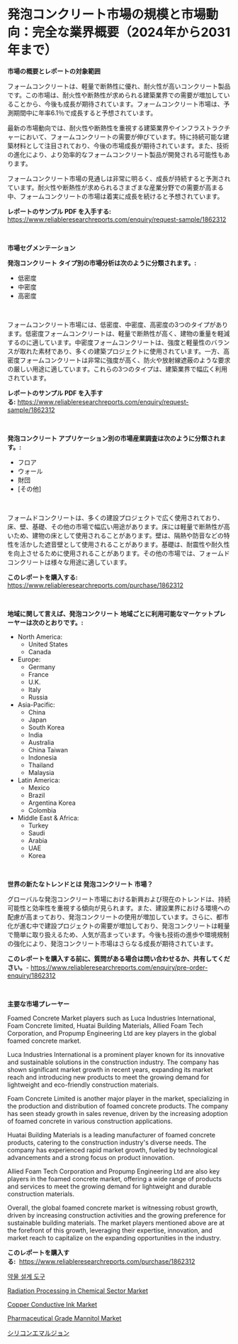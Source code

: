 <p><h1>発泡コンクリート市場の規模と市場動向：完全な業界概要（2024年から2031年まで）</h1></p><p><strong>市場の概要とレポートの対象範囲</strong></p>
<p><p>フォームコンクリートは、軽量で断熱性に優れ、耐火性が高いコンクリート製品です。この市場は、耐火性や断熱性が求められる建築業界での需要が増加していることから、今後も成長が期待されています。フォームコンクリート市場は、予測期間中に年率6.1％で成長すると予想されています。</p><p>最新の市場動向では、耐火性や断熱性を重視する建築業界やインフラストラクチャーにおいて、フォームコンクリートの需要が伸びています。特に持続可能な建築材料として注目されており、今後の市場成長が期待されています。また、技術の進化により、より効率的なフォームコンクリート製品が開発される可能性もあります。</p><p>フォームコンクリート市場の見通しは非常に明るく、成長が持続すると予測されています。耐火性や断熱性が求められるさまざまな産業分野での需要が高まる中、フォームコンクリートの市場は着実に成長を続けると予想されています。</p></p>
<p><strong>レポートのサンプル PDF を入手する:</strong> <a href="https://www.reliableresearchreports.com/enquiry/request-sample/1862312">https://www.reliableresearchreports.com/enquiry/request-sample/1862312</a></p>
<p>&nbsp;</p>
<p><strong>市場セグメンテーション</strong></p>
<p><strong>発泡コンクリート タイプ別の市場分析は次のように分類されます。:</strong></p>
<p><ul><li>低密度</li><li>中密度</li><li>高密度</li></ul></p>
<p>&nbsp;</p>
<p><p>フォームコンクリート市場には、低密度、中密度、高密度の3つのタイプがあります。低密度フォームコンクリートは、軽量で断熱性が高く、建物の重量を軽減するのに適しています。中密度フォームコンクリートは、強度と軽量性のバランスが取れた素材であり、多くの建築プロジェクトに使用されています。一方、高密度フォームコンクリートは非常に強度が高く、防火や放射線遮蔽のような要求の厳しい用途に適しています。これらの3つのタイプは、建築業界で幅広く利用されています。</p></p>
<p><strong>レポートのサンプル PDF を入手する:</strong>&nbsp;<a href="https://www.reliableresearchreports.com/enquiry/request-sample/1862312">https://www.reliableresearchreports.com/enquiry/request-sample/1862312</a></p>
<p>&nbsp;</p>
<p><strong> 発泡コンクリート アプリケーション別の市場産業調査は次のように分類されます。:</strong></p>
<p><ul><li>フロア</li><li>ウォール</li><li>財団</li><li>[その他]</li></ul></p>
<p>&nbsp;</p>
<p><p>フォームドコンクリートは、多くの建設プロジェクトで広く使用されており、床、壁、基礎、その他の市場で幅広い用途があります。床には軽量で断熱性が高いため、建物の床として使用されることがあります。壁は、隔熱や防音などの特性を活かした遮音壁として使用されることがあります。基礎は、耐震性や耐久性を向上させるために使用されることがあります。その他の市場では、フォームドコンクリートは様々な用途に適しています。</p></p>
<p><strong>このレポートを購入する:</strong>&nbsp; <a href="https://www.reliableresearchreports.com/purchase/1862312">https://www.reliableresearchreports.com/purchase/1862312</a></p>
<p>&nbsp;</p>
<p><strong>地域に関して言えば、発泡コンクリート 地域ごとに利用可能なマーケットプレーヤーは次のとおりです。:</strong></p>
<p><ul>
    <li>
        North America:
        <ul>
            <li>United States</li>
            <li>Canada</li>
        </ul>
    </li>
    <li>
        Europe:
        <ul>
            <li>Germany</li>
            <li>France</li>
            <li>U.K.</li>
            <li>Italy</li>
            <li>Russia</li>
        </ul>
    </li>
    <li>
        Asia-Pacific:
        <ul>
            <li>China</li>
            <li>Japan</li>
            <li>South Korea</li>
            <li>India</li>
            <li>Australia</li>
            <li>China Taiwan</li>
            <li>Indonesia</li>
            <li>Thailand</li>
            <li>Malaysia</li>
        </ul>
    </li>
    <li>
        Latin America:
        <ul>
            <li>Mexico</li>
            <li>Brazil</li>
            <li>Argentina Korea</li>
            <li>Colombia</li>
        </ul>
    </li>
    <li>
        Middle East & Africa:
        <ul>
            <li>Turkey</li>
            <li>Saudi</li>
            <li>Arabia</li>
            <li>UAE</li>
            <li>Korea</li>
        </ul>
    </li>
    </ul></p>
<p>&nbsp;</p>
<p><strong>世界の新たなトレンドとは 発泡コンクリート 市場？</strong></p>
<p><p>グローバルな発泡コンクリート市場における新興および現在のトレンドは、持続可能性と効率性を重視する傾向が見られます。また、建設業界における環境への配慮が高まっており、発泡コンクリートの使用が増加しています。さらに、都市化が進む中で建設プロジェクトの需要が増加しており、発泡コンクリートは軽量で簡単に取り扱えるため、人気が高まっています。今後も技術の進歩や環境規制の強化により、発泡コンクリート市場はさらなる成長が期待されています。</p></p>
<p><strong>このレポートを購入する前に、質問がある場合は問い合わせるか、共有してください。</strong>- <a href="https://www.reliableresearchreports.com/enquiry/pre-order-enquiry/1862312">https://www.reliableresearchreports.com/enquiry/pre-order-enquiry/1862312</a></p>
<p>&nbsp;</p>
<p><strong>主要な市場プレーヤー</strong></p>
<p><p>Foamed Concrete Market players such as Luca Industries International, Foam Concrete limited, Huatai Building Materials, Allied Foam Tech Corporation, and Propump Engineering Ltd are key players in the global foamed concrete market. </p><p>Luca Industries International is a prominent player known for its innovative and sustainable solutions in the construction industry. The company has shown significant market growth in recent years, expanding its market reach and introducing new products to meet the growing demand for lightweight and eco-friendly construction materials.</p><p>Foam Concrete Limited is another major player in the market, specializing in the production and distribution of foamed concrete products. The company has seen steady growth in sales revenue, driven by the increasing adoption of foamed concrete in various construction applications.</p><p>Huatai Building Materials is a leading manufacturer of foamed concrete products, catering to the construction industry's diverse needs. The company has experienced rapid market growth, fueled by technological advancements and a strong focus on product innovation.</p><p>Allied Foam Tech Corporation and Propump Engineering Ltd are also key players in the foamed concrete market, offering a wide range of products and services to meet the growing demand for lightweight and durable construction materials.</p><p>Overall, the global foamed concrete market is witnessing robust growth, driven by increasing construction activities and the growing preference for sustainable building materials. The market players mentioned above are at the forefront of this growth, leveraging their expertise, innovation, and market reach to capitalize on the expanding opportunities in the industry.</p></p>
<p><strong>このレポートを購入する:</strong>&nbsp;&nbsp;<a href="https://www.reliableresearchreports.com/purchase/1862312">https://www.reliableresearchreports.com/purchase/1862312</a></p>
<p><p><a href="https://github.com/vdhdwjyp90142/Market-Research-Report-List-1/blob/main/4915197191545.md">약물 설계 도구</a></p><p><a href="https://thundering-castanet-c65.notion.site/Radiation-Processing-in-Chemical-Sector-Market-Size-2024-2031-Global-Industrial-Analysis-Key-Geog-2a38463c44604bfa8205806419ef887a">Radiation Processing in Chemical Sector Market</a></p><p><a href="https://github.com/lbird53714/Market-Research-Report-List-3/blob/main/copper-conductive-ink-market.md">Copper Conductive Ink Market</a></p><p><a href="https://issuu.com/reportprime-2/docs/pharmaceutical-grade-mannitol-market-size-2030.ppt">Pharmaceutical Grade Mannitol Market</a></p><p><a href="https://github.com/sghwr779811674/Market-Research-Report-List-1/blob/main/7591520191790.md">シリコンエマルジョン</a></p></p>